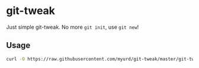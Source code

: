 # git-tweak
Just simple git-tweak.
No more `git init`, use `git new`!

## Usage
```sh
curl -O https://raw.githubusercontent.com/myurd/git-tweak/master/git-tweak.sh && bash git-tweak.sh
```
